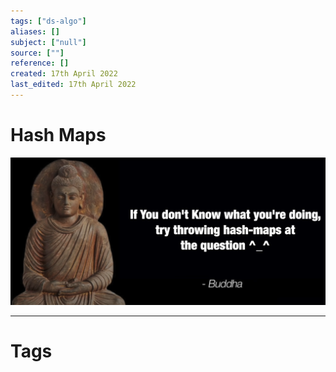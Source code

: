 ```yaml
---
tags: ["ds-algo"]
aliases: []
subject: ["null"]
source: [""]
reference: []
created: 17th April 2022
last_edited: 17th April 2022
---
```


# Hash Maps
![buddah](assets/buddah.png)

---
# Tags
